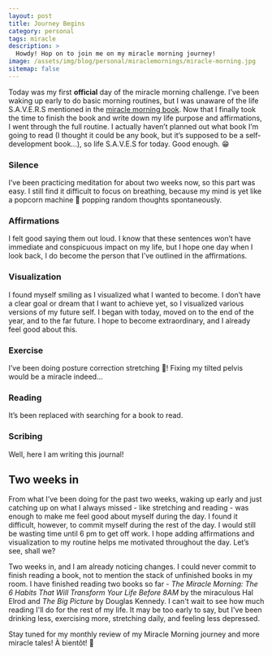 ```yaml
---
layout: post
title: Journey Begins
category: personal
tags: miracle
description: >
  Howdy! Hop on to join me on my miracle morning journey!
image: /assets/img/blog/personal/miraclemornings/miracle-morning.jpg
sitemap: false
---
```


Today was my first **official** day of the miracle morning challenge. I’ve been waking up early to do basic morning routines, but I was unaware of the life S.A.V.E.R.S mentioned in the [miracle morning book](https://miraclemorning.com/). Now that I finally took the time to finish the book and write down my life purpose and affirmations, I went through the full routine. I actually haven’t planned out what book I’m going to read (I thought it could be any book, but it’s supposed to be a self-development book...), so life S.A.V.E.S for today. Good enough. 😁

### Silence
I’ve been practicing meditation for about two weeks now, so this part was easy. I still find it difficult to focus on breathing, because my mind is yet like a popcorn machine 🍿 popping random thoughts spontaneously.
### Affirmations
I felt good saying them out loud. I know that these sentences won’t have immediate and conspicuous impact on my life, but I hope one day when I look back, I do become the person that I’ve outlined in the affirmations.
### Visualization
I found myself smiling as I visualized what I wanted to become. I don’t have a clear goal or dream that I want to achieve yet, so I visualized various versions of my future self. I began with today, moved on to the end of the year, and to the far future. I hope to become extraordinary, and I already feel good about this.
### Exercise
I’ve been doing posture correction stretching 🤸! Fixing my tilted pelvis would be a miracle indeed...
### Reading
It’s been replaced with searching for a book to read.
### Scribing
Well, here I am writing this journal!

## Two weeks in
From what I’ve been doing for the past two weeks, waking up early and just catching up on what I always missed - like stretching and reading - was enough to make me feel good about myself during the day. I found it difficult, however, to commit myself during the rest of the day. I would still be wasting time until 6 pm to get off work. I hope adding affirmations and visualization to my routine helps me motivated throughout the day. Let’s see, shall we?

Two weeks in, and I am already noticing changes. I could never commit to finish reading a book, not to mention the stack of unfinished books in my room. I have finished reading two books so far - _The Miracle Morning: The 6 Habits That Will Transform Your Life Before 8AM_ by the miraculous Hal Elrod and _The Big Picture_ by Douglas Kennedy. I can't wait to see how much reading I'll do for the rest of my life. It may be too early to say, but I've been drinking less, exercising more, stretching daily, and feeling less depressed. 

Stay tuned for my monthly review of my Miracle Morning journey and more miracle tales! À bientôt! 🙋